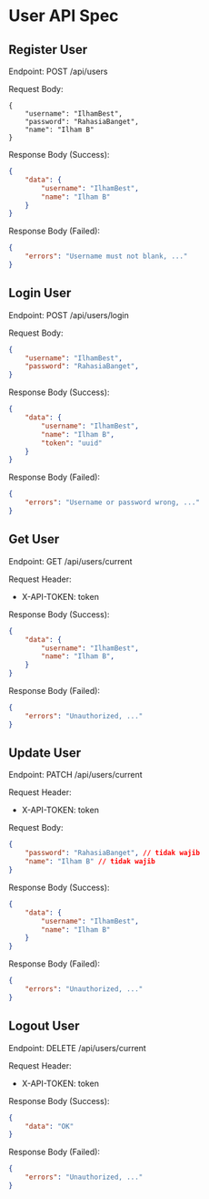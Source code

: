 # User API Spec

## Register User

Endpoint: POST /api/users

Request Body:

```
{
    "username": "IlhamBest",
    "password": "RahasiaBanget",
    "name": "Ilham B"
}
```

Response Body (Success):
```json
{
    "data": {
        "username": "IlhamBest",
        "name": "Ilham B"
    }
}
```

Response Body (Failed):
```json
{
    "errors": "Username must not blank, ..."
}
```

## Login User

Endpoint: POST /api/users/login

Request Body:

```json
{
    "username": "IlhamBest",
    "password": "RahasiaBanget",
}
```

Response Body (Success):
```json
{
    "data": {
        "username": "IlhamBest",
        "name": "Ilham B",
        "token": "uuid"
    }
}
```

Response Body (Failed):
```json
{
    "errors": "Username or password wrong, ..."
}
```

## Get User

Endpoint: GET /api/users/current

Request Header:
- X-API-TOKEN: token

Response Body (Success):
```json
{
    "data": {
        "username": "IlhamBest",
        "name": "Ilham B",
    }
}
```

Response Body (Failed):
```json
{
    "errors": "Unauthorized, ..."
}
```

## Update User

Endpoint: PATCH /api/users/current

Request Header:
- X-API-TOKEN: token

Request Body:

```json
{
    "password": "RahasiaBanget", // tidak wajib
    "name": "Ilham B" // tidak wajib
}
```

Response Body (Success):

```json
{
    "data": {
        "username": "IlhamBest",
        "name": "Ilham B"
    }
}
```

Response Body (Failed):
```json
{
    "errors": "Unauthorized, ..."
}
```

## Logout User

Endpoint: DELETE /api/users/current

Request Header:
- X-API-TOKEN: token

Response Body (Success):
```json
{
    "data": "OK"
}
```

Response Body (Failed):

```json
{
    "errors": "Unauthorized, ..."
}
```